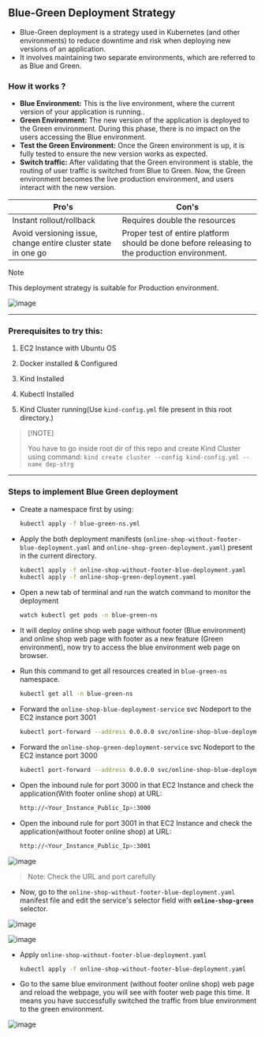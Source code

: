## Blue-Green Deployment Strategy

- Blue-Green deployment is a strategy used in Kubernetes (and other environments) to reduce downtime and risk when deploying new versions of an application.
- It involves maintaining two separate environments, which are referred to as Blue and Green.


### How it works ?

- <b>Blue Environment:</b> This is the live environment, where the current version of your application is running..
- <b>Green Environment:</b> The new version of the application is deployed to the Green environment. During this phase, there is no impact on the users accessing the Blue environment.
- <b>Test the Green Environment:</b> Once the Green environment is up, it is fully tested to ensure the new version works as expected.
- <b>Switch traffic:</b> After validating that the Green environment is stable, the routing of user traffic is switched from Blue to Green. Now, the Green environment becomes the live production environment, and users interact with the new version.

| Pro's    | Con's |
| -------- | ------- |
| Instant rollout/rollback | Requires double the resources    |
| Avoid versioning issue, change entire cluster state in one go | Proper test of entire platform should be done before releasing to the production environment. |

> [!Note]
> This deployment strategy is suitable for Production environment.

![image](https://github.com/user-attachments/assets/ad967289-f554-473b-ba67-4953e57270c2)

---

### Prerequisites to try this:

1. EC2 Instance with Ubuntu OS

2. Docker installed & Configured

3. Kind Installed

4. Kubectl Installed

5. Kind Cluster running(Use `kind-config.yml` file present in this root directory.)

>   [!NOTE]
> 
>   You have to go inside root dir of this repo and create Kind Cluster using command: `kind create cluster --config kind-config.yml --name dep-strg`

---

### Steps to implement Blue Green deployment

- Create a namespace first by using:

    ```bash
    kubectl apply -f blue-green-ns.yml
    ```

- Apply the both deployment manifests (`online-shop-without-footer-blue-deployment.yaml` and `online-shop-green-deployment.yaml`) present in the current directory.

    ```bash
    kubectl apply -f online-shop-without-footer-blue-deployment.yaml
    kubectl apply -f online-shop-green-deployment.yaml
    ```

- Open a new tab of terminal and run the watch command to monitor the deployment

    ```bash
    watch kubectl get pods -n blue-green-ns
    ```

- It will deploy online shop web page without footer (Blue environment) and online shop web page with footer as a new feature (Green environment), now try to access the blue environment web page on browser.

- Run this command to get all resources created in `blue-green-ns` namespace.

    ```bash
    kubectl get all -n blue-green-ns
    ```

- Forward the `online-shop-blue-deployment-service` svc Nodeport to the EC2 instance port 3001

    ```bash
    kubectl port-forward --address 0.0.0.0 svc/online-shop-blue-deployment-service <NodePort>:3001 -n blue-green-ns &
    ```

- Forward the `online-shop-green-deployment-service` svc Nodeport to the EC2 instance port 3000

    ```bash
    kubectl port-forward --address 0.0.0.0 svc/online-shop-blue-deployment-service <NodePort>:3000 -n blue-green-ns &
    ```

- Open the inbound rule for port 3000 in that EC2 Instance and check the application(With footer online shop) at URL:

    ```bash
    http://<Your_Instance_Public_Ip>:3000
    ```

- Open the inbound rule for port 3001 in that EC2 Instance and check the application(without footer online shop) at URL:

    ```bash
    http://<Your_Instance_Public_Ip>:3001
    ```

![image](https://github.com/user-attachments/assets/7c73464a-2e4d-4a6a-9b60-207d72d5b66a)

> Note: Check the URL and port carefully 

- Now, go to the `online-shop-without-footer-blue-deployment.yaml` manifest file and edit the service's selector field with **`online-shop-green`** selector.

![image](https://github.com/user-attachments/assets/5fa85a34-55b1-458b-ac56-c07b3ec91f06)

![image](https://github.com/user-attachments/assets/9c4732e1-db91-417d-b04f-c46a3fb5d13a)

- Apply `online-shop-without-footer-blue-deployment.yaml`

    ```bash
    kubectl apply -f online-shop-without-footer-blue-deployment.yaml
    ```

- Go to the same blue environment (without footer online shop) web page and reload the webpage, you will see with footer web page this time. It means you have successfully switched the traffic from blue environment to the green environment.

![image](https://github.com/user-attachments/assets/8b154fbc-dd68-45da-95d9-c6238e831ebe)

